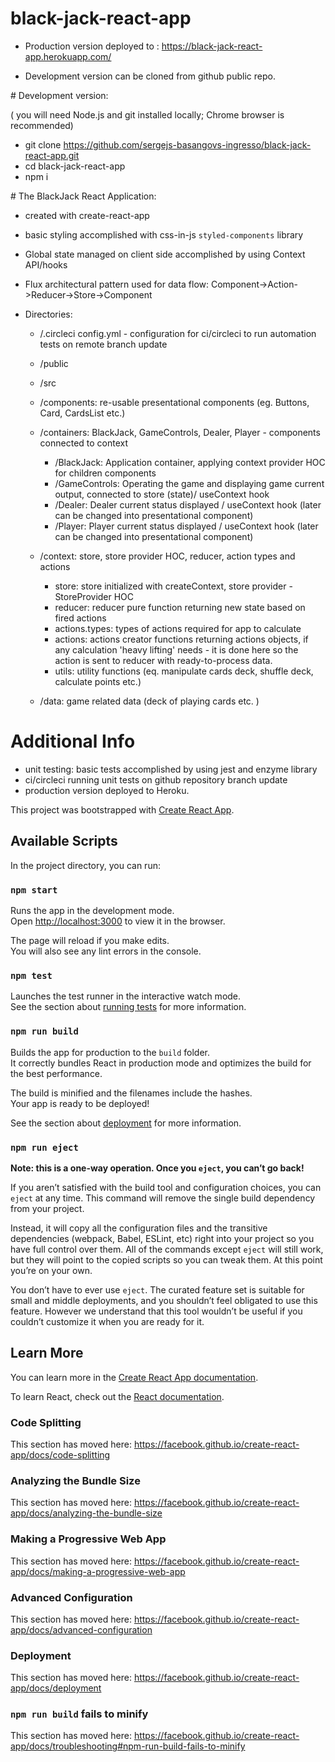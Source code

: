 # black-jack-react-app

-   Production version deployed to : https://black-jack-react-app.herokuapp.com/

-   Development version can be cloned from github public repo.

# Development version:

( you will need Node.js and git installed locally; Chrome browser is recommended)

-   git clone https://github.com/sergejs-basangovs-ingresso/black-jack-react-app.git
-   cd black-jack-react-app
-   npm i

# The BlackJack React Application:

-   created with create-react-app
-   basic styling accomplished with css-in-js `styled-components` library
-   Global state managed on client side accomplished by using Context API/hooks
-   Flux architectural pattern used for data flow: Component->Action->Reducer->Store->Component
-   Directories:

    -   /.circleci
        config.yml - configuration for ci/circleci to run automation tests on remote branch update

    -   /public

    -   /src

    -   /components: re-usable presentational components (eg. Buttons, Card, CardsList etc.)

    -   /containers: BlackJack, GameControls, Dealer, Player - components connected to context

        -   /BlackJack: Application container, applying context provider HOC for children components
        -   /GameControls: Operating the game and displaying game current output, connected to store (state)/ useContext hook
        -   /Dealer: Dealer current status displayed / useContext hook (later can be changed into presentational component)
        -   /Player: Player current status displayed / useContext hook (later can be changed into presentational component)

    -   /context: store, store provider HOC, reducer, action types and actions

        -   store: store initialized with createContext, store provider - StoreProvider HOC
        -   reducer: reducer pure function returning new state based on fired actions
        -   actions.types: types of actions required for app to calculate
        -   actions: actions creator functions returning actions objects, if any calculation 'heavy lifting' needs - it is done here
            so the action is sent to reducer with ready-to-process data.
        -   utils: utility functions (eq. manipulate cards deck, shuffle deck, calculate points etc.)

    -   /data: game related data (deck of playing cards etc. )

# Additional Info

-   unit testing: basic tests accomplished by using jest and enzyme library
-   ci/circleci running unit tests on github repository branch update
-   production version deployed to Heroku.

This project was bootstrapped with [Create React App](https://github.com/facebook/create-react-app).

## Available Scripts

In the project directory, you can run:

### `npm start`

Runs the app in the development mode.<br />
Open [http://localhost:3000](http://localhost:3000) to view it in the browser.

The page will reload if you make edits.<br />
You will also see any lint errors in the console.

### `npm test`

Launches the test runner in the interactive watch mode.<br />
See the section about [running tests](https://facebook.github.io/create-react-app/docs/running-tests) for more information.

### `npm run build`

Builds the app for production to the `build` folder.<br />
It correctly bundles React in production mode and optimizes the build for the best performance.

The build is minified and the filenames include the hashes.<br />
Your app is ready to be deployed!

See the section about [deployment](https://facebook.github.io/create-react-app/docs/deployment) for more information.

### `npm run eject`

**Note: this is a one-way operation. Once you `eject`, you can’t go back!**

If you aren’t satisfied with the build tool and configuration choices, you can `eject` at any time. This command will remove the single build dependency from your project.

Instead, it will copy all the configuration files and the transitive dependencies (webpack, Babel, ESLint, etc) right into your project so you have full control over them. All of the commands except `eject` will still work, but they will point to the copied scripts so you can tweak them. At this point you’re on your own.

You don’t have to ever use `eject`. The curated feature set is suitable for small and middle deployments, and you shouldn’t feel obligated to use this feature. However we understand that this tool wouldn’t be useful if you couldn’t customize it when you are ready for it.

## Learn More

You can learn more in the [Create React App documentation](https://facebook.github.io/create-react-app/docs/getting-started).

To learn React, check out the [React documentation](https://reactjs.org/).

### Code Splitting

This section has moved here: https://facebook.github.io/create-react-app/docs/code-splitting

### Analyzing the Bundle Size

This section has moved here: https://facebook.github.io/create-react-app/docs/analyzing-the-bundle-size

### Making a Progressive Web App

This section has moved here: https://facebook.github.io/create-react-app/docs/making-a-progressive-web-app

### Advanced Configuration

This section has moved here: https://facebook.github.io/create-react-app/docs/advanced-configuration

### Deployment

This section has moved here: https://facebook.github.io/create-react-app/docs/deployment

### `npm run build` fails to minify

This section has moved here: https://facebook.github.io/create-react-app/docs/troubleshooting#npm-run-build-fails-to-minify
